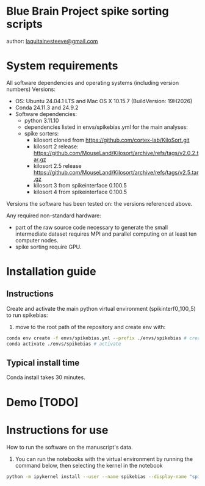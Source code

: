 # Blue Brain Project spike sorting scripts

author: laquitainesteeve@gmail.com

# System requirements

All software dependencies and operating systems (including version numbers)
Versions: 

* OS: Ubuntu 24.04.1 LTS and Mac OS X 10.15.7 (BuildVersion: 19H2026) 
* Conda 24.11.3 and 24.9.2
* Software dependencies:
  * python 3.11.10
  * dependencies listed in envs/spikebias.yml for the main analyses:
  * spike sorters:
    * kilosort cloned from https://github.com/cortex-lab/KiloSort.git
    * kilosort 2 release: https://github.com/MouseLand/Kilosort/archive/refs/tags/v2.0.2.tar.gz
    * kilosort 2.5 release https://github.com/MouseLand/Kilosort/archive/refs/tags/v2.5.tar.gz
    * kilosort 3 from spikeinterface 0.100.5
    * kilosort 4 from spikeinterface 0.100.5

Versions the software has been tested on: the versions referenced above.

Any required non-standard hardware: 
* part of the raw source code necessary to generate the small intermediate dataset requires MPI and parallel computing on at least ten computer nodes.
* spike sorting require GPU.

# Installation guide

## Instructions

Create and activate the main python virtual environment (spikinterf0_100_5) to run spikebias:

1. move to the root path of the repository and create env with: 

```bash 
conda env create -f envs/spikebias.yml --prefix ./envs/spikebias # create
conda activate ./envs/spikebias # activate
```

## Typical install time

Conda install takes 30 minutes.

# Demo [TODO]


# Instructions for use 

How to run the software on the manuscript's data.

1. You can run the notebooks with the virtual environment by running the command below, then selecting the kernel in the notebook

```bash
python -m ipykernel install --user --name spikebias --display-name "spikebias"
```
